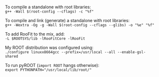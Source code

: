 To compile a standalone with root libraries:  
`g++ -Wall $(root-config --cflags) -c "%f"`

To compile and link (generate) a standalone with root libraries:  
`g++ -Wextra -Og -g -Wall $(root-config --cflags --glibs) -o "%e" "%f"`

To add RooFit to the mix, add:  
`-L $ROOTSYS/lib -lRooFitCore -lRooFit` 

My ROOT distribution was configured using:  
`./configure linuxx8664gcc --prefix=/usr/local --all --enable-gsl-shared`

To run pyROOT (`import ROOT` hangs otherwise):  
`export PYTHONPATH="/usr/local/lib/root/"`
